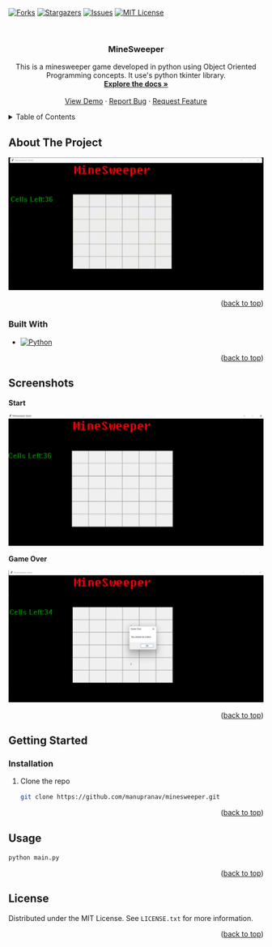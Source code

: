 <div id="top"></div>

[![Forks][forks-shield]][forks-url]
[![Stargazers][stars-shield]][stars-url]
[![Issues][issues-shield]][issues-url]
[![MIT License][license-shield]][license-url]



<!-- PROJECT LOGO -->
<br />
<div align="center">

<h3 align="center">MineSweeper</h3>

  <p align="center">
    This is a minesweeper game developed in python using Object Oriented Programming concepts. It use's python tkinter library.
    <br />
    <a href="https://github.com/manupranav/minesweeper"><strong>Explore the docs »</strong></a>
    <br />
    <br />
    <a href="https://github.com/manupranav/minesweeper#about-the-project">View Demo</a>
    ·
    <a href="https://github.com/manupranav/minesweeper/issues">Report Bug</a>
    ·
    <a href="https://github.com/manupranav/minesweeper/issues">Request Feature</a>
  </p>
</div>



<!-- TABLE OF CONTENTS -->
<details>
  <summary>Table of Contents</summary>
  <ol>
    <li>
      <a href="#about-the-project">About The Project</a>
      <ul>
        <li><a href="#built-with">Built With</a></li>
        <li><a href="#screenshot">Screenshot</a></li>
      </ul>
    </li>
    <li>
      <a href="#getting-started">Getting Started</a>
      <ul>
        <li><a href="#installation">Installation</a></li>
      </ul>
    </li>
    <li><a href="#usage">Usage</a></li>
    <li><a href="#license">License</a></li>
  </ol>
</details>



<!-- ABOUT THE PROJECT -->
## About The Project

[![Product Name Screen Shot][product-video]](https://github.com/manupranav/minesweeper/tree/main/media/demo.webm)


<p align="right">(<a href="#top">back to top</a>)</p>



### Built With

* [![Python][Python.org]][Python-url]


<p align="right">(<a href="#top">back to top</a>)</p>


<!-- SCREENSHOTS -->
## Screenshots

**Start**


[![Minesweeper start][product-start]](https://github.com/manupranav/minesweeper/tree/main/media/start.png)

**Game Over**

[![Minesweeper gameover][product-gameover]](https://github.com/manupranav/minesweeper/tree/main/media/gameover.png)


<p align="right">(<a href="#top">back to top</a>)</p>



<!-- GETTING STARTED -->
## Getting Started


### Installation


1. Clone the repo
   ```sh
   git clone https://github.com/manupranav/minesweeper.git
   ```


<p align="right">(<a href="#top">back to top</a>)</p>



<!-- USAGE EXAMPLES -->
## Usage
```sh
python main.py
```

<p align="right">(<a href="#top">back to top</a>)</p>


<!-- LICENSE -->
## License

Distributed under the MIT License. See `LICENSE.txt` for more information.

<p align="right">(<a href="#top">back to top</a>)</p>




<!-- MARKDOWN LINKS & IMAGES -->
<!-- https://www.markdownguide.org/basic-syntax/#reference-style-links -->
[contributors-shield]: https://img.shields.io/github/contributors/manupranav/minesweeper.svg?style=for-the-badge
[contributors-url]: https://github.com/manupranav/minesweeper/graphs/contributors
[forks-shield]: https://img.shields.io/github/forks/manupranav/minesweeper.svg?style=for-the-badge
[forks-url]: https://github.com/manupranav/minesweeper/network/members
[stars-shield]: https://img.shields.io/github/stars/manupranav/minesweeper.svg?style=for-the-badge
[stars-url]: https://github.com/manupranav/minesweeper/stargazers
[issues-shield]: https://img.shields.io/github/issues/manupranav/minesweeper.svg?style=for-the-badge
[issues-url]: https://github.com/manupranav/minesweeper/issues
[license-shield]: https://img.shields.io/github/license/manupranav/minesweeper.svg?style=for-the-badge
[license-url]: https://github.com/manupranav/minesweeper/blob/master/LICENSE.txt
[linkedin-shield]: https://img.shields.io/badge/-LinkedIn-black.svg?style=for-the-badge&logo=linkedin&colorB=555
[linkedin-url]: https://linkedin.com/in/linkedin_username
[product-start]: media/start.png
[product-gameover]: media/gameover.png
[product-video]: media/demo.gif
[Python.org]: https://img.shields.io/badge/Python-14354C?style=for-the-badge&logo=python&logoColor=white
[Python-url]: https://www.python.org/
